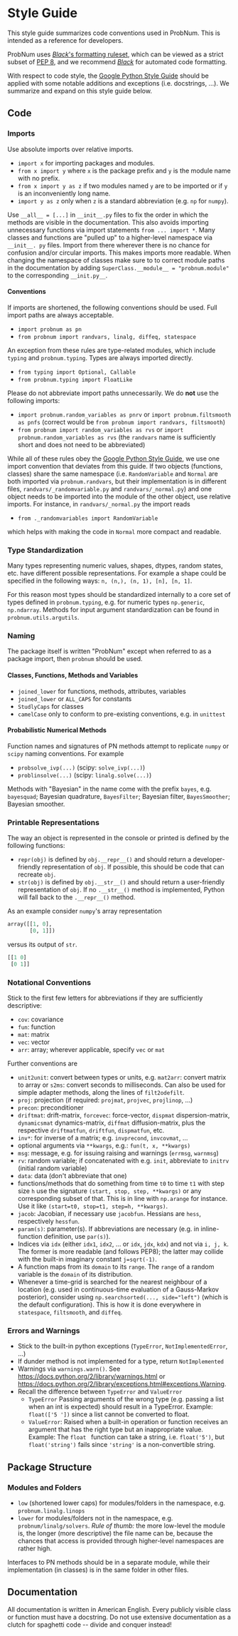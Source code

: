 # Style Guide

This style guide summarizes code conventions used in ProbNum. This is intended as a reference for developers.

ProbNum uses
[*Black*'s formatting ruleset](https://github.com/psf/black/blob/master/docs/the_black_code_style.md), which
can be viewed as a strict subset of [PEP 8](https://www.python.org/dev/peps/pep-0008/), and we recommend
[*Black*](https://github.com/psf/black) for automated code formatting.

With respect to code style, the [Google Python Style Guide](https://google.github.io/styleguide/pyguide.html)
should be applied with some notable additions and exceptions (i.e. docstrings, ...). We summarize and expand on this
style guide below.

## Code

### Imports
Use absolute imports over relative imports.

- `import x` for importing packages and modules.
- `from x import y` where `x` is the package prefix and `y` is the module name with no prefix.
- `from x import y as z` if two modules named `y` are to be imported or if `y` is an inconveniently long name.
- `import y as z` only when `z` is a standard abbreviation (e.g. `np` for `numpy`).

Use `__all__ = [...]` in `__init__.py` files to fix the order in which the methods are visible in the documentation.
This also avoids importing unnecessary functions via import statements ``from ... import *``.
Many classes and functions are "pulled up" to a higher-level namespace via `__init__.
py`
files. Import from there wherever there is no chance for
confusion and/or circular imports. This makes imports more readable. When changing the namespace of classes make sure to
to correct module paths in the documentation by adding `SuperClass.__module__ = "probnum.module"` to the corresponding
`__init.py__`.

#### Conventions
If imports are shortened, the following conventions should be used. Full import
paths are always acceptable.

- `import probnum as pn`
- `from probnum import randvars, linalg, diffeq, statespace`

An exception from these rules are type-related modules, which include `typing` and `probnum.typing`.
Types are always imported directly.

- `from typing import Optional, Callable`
- `from probnum.typing import FloatLike`

Please do not abbreviate import paths unnecessarily. We do **not** use the following imports:
- `import probnum.random_variables as pnrv` or `import probnum.filtsmooth as pnfs` (correct would be `from probnum import randvars, filtsmooth`)
- `from probnum import random_variables as rvs` or `import probnum.random_variables as rvs` (the `randvars` name is sufficiently short and does not need to be abbreviated)

While all of these rules obey the [Google Python Style Guide](https://google.github.io/styleguide/pyguide.html),
we use one import convention that deviates from this guide.
If two objects (functions, classes) share the same namespace
(i.e. `RandomVariable` and `Normal` are both imported via `probnum.randvars`, but their implementation is in different
files, `randvars/_randomvariable.py` and `randvars/_normal.py`)
and one object needs to be imported into the module of the other object, use relative imports. For instance, in `randvars/_normal.py` the import reads

- `from ._randomvariables import RandomVariable`

which helps with making the code in `Normal` more compact and readable.

### Type Standardization

Many types representing numeric values, shapes, dtypes, random states, etc. have different
possible representations. For example a shape could be specified in the following ways: `n, (n,), (n, 1), [n], [n, 1]`.

For this reason most types should be standardized internally to a core set of types defined
in `probnum.typing`, e.g. for numeric types `np.generic`, `np.ndarray`. Methods for input
argument standardization can be found in `probnum.utils.argutils`.

### Naming

The package itself is written "ProbNum" except when referred to as a package import, then `probnum` should be used.

#### Classes, Functions, Methods and Variables
- `joined_lower` for functions, methods, attributes, variables
- `joined_lower` or `ALL_CAPS` for constants
- `StudlyCaps` for classes
- `camelCase` only to conform to pre-existing conventions, e.g. in `unittest`

#### Probabilistic Numerical Methods
Function names and signatures of PN methods attempt to replicate `numpy` or `scipy` naming conventions.
For example
- `probsolve_ivp(...)` (scipy: `solve_ivp(...)`)
- `problinsolve(...)` (scipy: `linalg.solve(...)`)

Methods with "Bayesian" in the name come with the prefix `bayes`, e.g. `bayesquad`; Bayesian quadrature, `BayesFilter`; Bayesian filter, `BayesSmoother`; Bayesian smoother.

### Printable Representations

The way an object is represented in the console or printed is defined by the following functions:

- `repr(obj)` is defined by `obj.__repr__()` and should return a developer-friendly representation of `obj`. If possible,
this should be code that can recreate `obj`.
- `str(obj)` is defined by `obj.__str__()` and should return a user-friendly representation of `obj`. If no `.__str__()`
method is implemented, Python will fall back to the `.__repr__()` method.

As an example consider `numpy`'s array representation
```python
array([[1, 0],
       [0, 1]])
```
versus its output of `str`.
```python
[[1 0]
 [0 1]]
```

### Notational Conventions
Stick to the first few letters for abbreviations if they are sufficiently descriptive:
- `cov`: covariance
- `fun`: function
- `mat`: matrix
- `vec`: vector
- `arr`: array; wherever applicable, specify `vec` or `mat`

Further conventions are
- `unit2unit`: convert between types or units, e.g. `mat2arr`: convert matrix to array or `s2ms`: convert seconds to milliseconds. Can also be used for simple adapter methods, along the lines of `filt2odefilt`.
- `proj`: projection (if required: `projmat`, `projvec`, `projlinop`, ...)
- `precon`: preconditioner
- `driftmat`: drift-matrix, `forcevec`: force-vector, `dispmat` dispersion-matrix,
`dynamicsmat` dynamics-matrix, `diffmat` diffusion-matrix,
plus the respective `driftmatfun`, `driftfun`, `dispmatfun`, etc.
- `inv*`: for inverse of a matrix; e.g. `invprecond`, `invcovmat`, ...
- optional arguments via `**kwargs`, e.g.: `fun(t, x, **kwargs)`
- `msg`: message, e.g. for issuing raising and warnings (`errmsg`, `warnmsg`)
- `rv`: random variable; if concatenated with e.g. `init`, abbreviate to `initrv` (initial random variable)
- `data`: data (don't abbreviate that one)
- functions/methods that do something from time `t0` to time `t1`
  with step size `h` use the signature `(start, stop, step, **kwargs)`
  or any corresponding subset of that. This is in line with `np.arange`
  for instance. Use it like `(start=t0, stop=t1, step=h, **kwargs)`.
- `jacob`: Jacobian, if necessary use `jacobfun`. Hessians are `hess`, respectively
  `hessfun`.
- `param(s)`: parameter(s). If abbreviations are necessary
  (e.g. in inline-function definition, use `par(s)`).
- Indices via `idx` (either `idx1`, `idx2`, ... or `idx`, `jdx`, `kdx`)
  and not via `i, j, k`. The former is more readable (and follows PEP8);
  the latter may collide with the built-in imaginary constant `j=sqrt(-1)`.
- A function maps from its ``domain`` to its ``range``.
  The ``range`` of a random variable is the ``domain`` of its distribution.
- Whenever a time-grid is searched for the nearest neighbour of a location (e.g. used in continuous-time evaluation of a Gauss-Markov posterior),
consider using `np.searchsorted(..., side="left")` (which is the default configuration). This is how it is done everywhere in `statespace`, `filtsmooth`, and `diffeq`.


### Errors and Warnings
- Stick to the built-in python exceptions (`TypeError`, `NotImplementedError`, ...)
- If dunder method is not implemented for a type, return `NotImplemented`
- Warnings via `warnings.warn()`. See https://docs.python.org/2/library/warnings.html
or https://docs.python.org/2/library/exceptions.html#exceptions.Warning.
- Recall the difference between `TypeError` and `ValueError`
    - `TypeError` Passing arguments of the wrong type (e.g. passing a list when an
     int is expected) should result in a TypeError. Example: `float(['5
     '])` since a list cannot be converted to float.
    - `ValueError`: Raised when a built-in operation or function receives an argument
     that has the right type but an inappropriate value. Example: The `float
     ` function can take a string, i.e. `float('5')`, but `float('string')` fails
      since `'string'` is a non-convertible string.

## Package Structure

### Modules and Folders
- `low` (shortened lower caps) for modules/folders in the namespace, e.g. `probnum.linalg.linops`
- `lower` for modules/folders not in the namespace, e.g. `probnum/linalg/solvers`.
*Rule of thumb:* the more low-level the module is, the longer
(more descriptive) the file name can be, because the chances
that access is provided through higher-level namespaces are rather high.

Interfaces to PN methods should be in a separate module, while their implementation (in classes) is in the same folder in other files.

## Documentation

All documentation is written in American English. Every publicly visible class or function
must have a docstring. Do not use extensive documentation as a clutch for spaghetti code -- divide and conquer instead!
